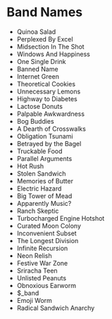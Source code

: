 # Band Names
- Quinoa Salad
- Perplexed By Excel
- Midsection In The Shot
- Windows And Happiness
- One Single Drink
- Banned Name
- Internet Green
- Theoretical Cookies
- Unnecessary Lemons
- Highway to Diabetes
- Lactose Donuts
- Palpable Awkwardness
- Bog Buddies
- A Dearth of Crosswalks
- Obligation Tsunami
- Betrayed by the Bagel
- Truckable Food
- Parallel Arguments
- Hot Rush
- Stolen Sandwich
- Memories of Butter
- Electric Hazard
- Big Tower of Mead
- Apparently Music?
- Ranch Skeptic
- Turbocharged Engine Hotshot
- Curated Moon Colony
- Inconvenient Subset
- The Longest Division
- Infinite Recursion
- Neon Relish
- Festive War Zone
- Sriracha Teen
- Unlisted Peanuts
- Obnoxious Earworm
- $_band
- Emoji Worm
- Radical Sandwich Anarchy
